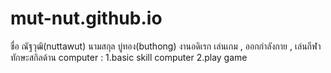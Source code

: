 # mut-nut.github.io

ชื่อ ณัฐวุฒิ(nuttawut) นามสกุล บู่ทอง(buthong)
งานอดิเรก เล่นเกม , ออกกำลังกาย , เล่นกีฬา
ทักษะสกิลด้าน computer : 
1.basic skill computer 
2.play game 

 
